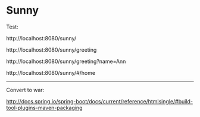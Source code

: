 # Sunny

Test:

http://localhost:8080/sunny/

http://localhost:8080/sunny/greeting

http://localhost:8080/sunny/greeting?name=Ann


http://localhost:8080/sunny/#/home


-------------------------------------
Convert to war:

http://docs.spring.io/spring-boot/docs/current/reference/htmlsingle/#build-tool-plugins-maven-packaging
